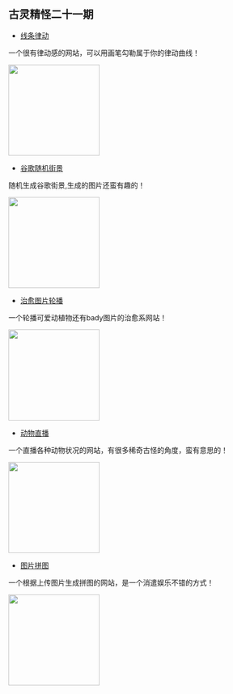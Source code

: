 古灵精怪二十一期
---

- [线条律动](http://rugs.grindselect.com/)

一个很有律动感的网站，可以用画笔勾勒属于你的律动曲线！

<img width="180px" bor src="//cdn.jsdelivr.net/gh/13160692449/pics-storage/f21120230816.png">

- [谷歌随机街景](https://neal.fun/wonders-of-street-view/)

随机生成谷歌街景,生成的图片还蛮有趣的！

<img width="180px" bor src="//cdn.jsdelivr.net/gh/13160692449/pics-storage/f21220230816.png">

- [治愈图片轮播](https://eyebleach.me/)

一个轮播可爱动植物还有bady图片的治愈系网站！

<img width="180px" bor src="//cdn.jsdelivr.net/gh/13160692449/pics-storage/f21320230816.png">

- [动物直播](https://explore.org/livecams/currently-live/shark-lagoon-cam)

一个直播各种动物状况的网站，有很多稀奇古怪的角度，蛮有意思的！

<img width="180px" bor src="//cdn.jsdelivr.net/gh/13160692449/pics-storage/f21420230816.png">

- [图片拼图](http://pintuxia.com/)

一个根据上传图片生成拼图的网站，是一个消遣娱乐不错的方式！

<img width="180px" bor src="//cdn.jsdelivr.net/gh/13160692449/pics-storage/f21520230816.png">